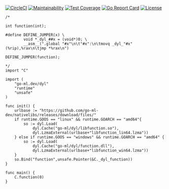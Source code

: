 
[![CircleCI](https://circleci.com/gh/sudachen/go-dl.svg?style=svg)](https://circleci.com/gh/sudachen/go-dl)
[![Maintainability](https://api.codeclimate.com/v1/badges/3b8d5bd3fe992a6ce7f2/maintainability)](https://codeclimate.com/github/sudachen/go-dl/maintainability)
[![Test Coverage](https://api.codeclimate.com/v1/badges/3b8d5bd3fe992a6ce7f2/test_coverage)](https://codeclimate.com/github/sudachen/go-dl/test_coverage)
[![Go Report Card](https://goreportcard.com/badge/github.com/sudachen/go-dl)](https://goreportcard.com/report/github.com/sudachen/go-dl)
[![License](https://img.shields.io/badge/License-Apache%202.0-blue.svg)](https://opensource.org/licenses/Apache-2.0)

```golang
/*

int function(int);

#define DEFINE_JUMPER(x) \
        void *_dyl_##x = (void*)0; \
        __asm__(".global "#x"\n\t"#x":\n\tmovq _dyl_"#x"(%rip),%rax\n\tjmp *%rax\n")
  
DEFINE_JUMPER(function);

*/
import "C"

import (
	"go-ml.dev/dyl"
	"runtime"
	"unsafe"
)

func init() {
    urlbase := "https://github.com/go-ml-dev/nativelibs/releases/download/files/"
    if runtime.GOOS == "linux" && runtime.GOARCH == "amd64"{
        so := dyl.Load(
            dyl.Cache("go-ml/dyl/libfunction.so"),
            dyl.LzmaExternal(urlbase+"libfunction_lin64.lzma"))
    } else if runtime.GOOS == "windows" && runtime.GOARCH == "amd64" {
        so := dyl.Load(
            dyl.Cache("go-ml/dyl/function.dll"),
            dyl.LzmaExternal(urlbase+"libfunction_win64.lzma"))
    }
    so.Bind("function",unsafe.Pointer(&C._dyl_function))
}

func main() {
    C.function(0)
}
```
